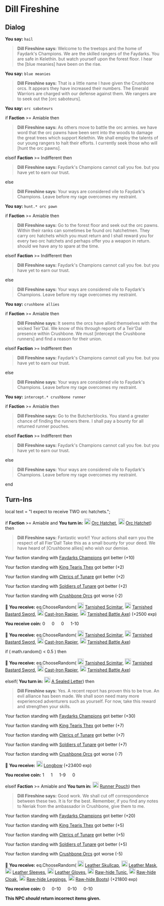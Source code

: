# Dill Fireshine




## Dialog

**You say:** `hail`



>**Dill Fireshine says:** Welcome to the treetops and the home of Faydark's Champions. We are the skilled rangers of the Faydarks. You are safe in Kelethin. but watch yourself upon the forest floor. I hear the [blue meanies] have been on the rise.

**You say:** `blue meanies`



>**Dill Fireshine says:** That is a little name I have given the Crushbone orcs. It appears they have increased their numbers. The Emerald Warriors are charged with our defense against them. We rangers are to seek out the [orc saboteurs].

**You say:** `orc saboteurs`



if **Faction** >= Amiable then



>**Dill Fireshine says:** As others move to battle the orc armies. we have word that the orc pawns have been sent into the woods to damage the great trees which support Kelethin. We shall employ the talents of our young rangers to halt their efforts. I currently seek those who will [hunt the orc pawns].


elseif **Faction** >= Indifferent then



>**Dill Fireshine says:** Faydark's Champions cannot call you foe. but you have yet to earn our trust.


else



>**Dill Fireshine says:** Your ways are considered vile to Faydark's Champions. Leave before my rage overcomes my restraint.


**You say:** `hunt.* orc pawn`



if **Faction** >= Amiable then



>**Dill Fireshine says:** Go to the forest floor and seek out the orc pawns. Within their ranks can sometimes be found orc hatchetmen. They carry orc hatchets which you must return and I shall reward you for every two orc hatchets and perhaps offer you a weapon in return. should we have any to spare at the time.


elseif **Faction** >= Indifferent then



>**Dill Fireshine says:** Faydark's Champions cannot call you foe. but you have yet to earn our trust.


else



>**Dill Fireshine says:** Your ways are considered vile to Faydark's Champions. Leave before my rage overcomes my restraint.


**You say:** `crushbone allies`



if **Faction** >= Amiable then



>**Dill Fireshine says:** It seems the orcs have allied themselves with the wicked Teir'Dal. We know of this through reports of a Teir'Dal presence within Crushbone. We must [intercept the Crushbone runners] and find a reason for their union.


elseif **Faction** >= Indifferent then



>**Dill Fireshine says:** Faydark's Champions cannot call you foe. but you have yet to earn our trust.


else



>**Dill Fireshine says:** Your ways are considered vile to Faydark's Champions. Leave before my rage overcomes my restraint.


**You say:** `intercept.* crushbone runner`



if **Faction** >= Amiable then



>**Dill Fireshine says:** Go to the Butcherblocks. You stand a greater chance of finding the runners there. I shall pay a bounty for all returned runner pouches.


elseif **Faction** >= Indifferent then



>**Dill Fireshine says:** Faydark's Champions cannot call you foe. but you have yet to earn our trust.


else



>**Dill Fireshine says:** Your ways are considered vile to Faydark's Champions. Leave before my rage overcomes my restraint.

end



## Turn-Ins



local text = "I expect to receive TWO orc hatchets.";





if **Faction** >= Amiable and  **You turn in:** <img style="background:url(/static/icons/blank_slot.gif);width:20px;height:20px;" src="/static/icons/item_569.png" alt="" /> <a
                                href="/item/12108" data-url="12108" class="tooltip-link link">Orc Hatchet</a>, <img style="background:url(/static/icons/blank_slot.gif);width:20px;height:20px;" src="/static/icons/item_569.png" alt="" /> <a
                                href="/item/12108" data-url="12108" class="tooltip-link link">Orc Hatchet</a>) then 


>**Dill Fireshine says:** Fantastic work!! Your actions shall earn you the respect of all Fier'Dal!  Take this as a small bounty for your deed.  We have heard of [Crushbone allies] who wish our demise.


Your faction standing with [Faydarks Champions](/faction/246) got better (<span class='text-success'>+10</span>)


Your faction standing with [King Tearis Thex](/faction/279) got better (<span class='text-success'>+2</span>)


Your faction standing with [Clerics of Tunare](/faction/226) got better (<span class='text-success'>+2</span>)


Your faction standing with [Soldiers of Tunare](/faction/310) got better (<span class='text-success'>+2</span>)


Your faction standing with [Crushbone Orcs](/faction/234) got worse (<span class='text-danger'>-2</span>)


 &#127873; **You receive:** eq.ChooseRandom( <img style="background:url(/static/icons/blank_slot.gif);width:20px;height:20px;" src="/static/icons/item_604.png" alt="" /> <a
                                href="/item/5047" data-url="5047" class="tooltip-link link">Tarnished Scimitar</a>, <img style="background:url(/static/icons/blank_slot.gif);width:20px;height:20px;" src="/static/icons/item_577.png" alt="" /> <a
                                href="/item/5048" data-url="5048" class="tooltip-link link">Tarnished Bastard Sword</a>, <img style="background:url(/static/icons/blank_slot.gif);width:20px;height:20px;" src="/static/icons/item_762.png" alt="" /> <a
                                href="/item/7032" data-url="7032" class="tooltip-link link">Cast-Iron Rapier</a>, <img style="background:url(/static/icons/blank_slot.gif);width:20px;height:20px;" src="/static/icons/item_569.png" alt="" /> <a
                                href="/item/5046" data-url="5046" class="tooltip-link link">Tarnished Battle Axe</a>) (+2500 exp)

**You receive coin:** 0 <img src='/static/icons/item_644.png' width='14' height='14'/> 0 <img src='/static/icons/item_645.png' width='14' height='14'/> 0 <img src='/static/icons/item_646.png' width='14' height='14'/> 1-10 <img src='/static/icons/item_647.png' width='14' height='14'/> 


 &#127873; **You receive:** eq.ChooseRandom( <img style="background:url(/static/icons/blank_slot.gif);width:20px;height:20px;" src="/static/icons/item_604.png" alt="" /> <a
                                href="/item/5047" data-url="5047" class="tooltip-link link">Tarnished Scimitar</a>, <img style="background:url(/static/icons/blank_slot.gif);width:20px;height:20px;" src="/static/icons/item_577.png" alt="" /> <a
                                href="/item/5048" data-url="5048" class="tooltip-link link">Tarnished Bastard Sword</a>, <img style="background:url(/static/icons/blank_slot.gif);width:20px;height:20px;" src="/static/icons/item_762.png" alt="" /> <a
                                href="/item/7032" data-url="7032" class="tooltip-link link">Cast-Iron Rapier</a>, <img style="background:url(/static/icons/blank_slot.gif);width:20px;height:20px;" src="/static/icons/item_569.png" alt="" /> <a
                                href="/item/5046" data-url="5046" class="tooltip-link link">Tarnished Battle Axe</a>) 

 


if ( math.random() < 0.5 ) then



 &#127873; **You receive:** eq.ChooseRandom( <img style="background:url(/static/icons/blank_slot.gif);width:20px;height:20px;" src="/static/icons/item_604.png" alt="" /> <a
                                href="/item/5047" data-url="5047" class="tooltip-link link">Tarnished Scimitar</a>, <img style="background:url(/static/icons/blank_slot.gif);width:20px;height:20px;" src="/static/icons/item_577.png" alt="" /> <a
                                href="/item/5048" data-url="5048" class="tooltip-link link">Tarnished Bastard Sword</a>, <img style="background:url(/static/icons/blank_slot.gif);width:20px;height:20px;" src="/static/icons/item_762.png" alt="" /> <a
                                href="/item/7032" data-url="7032" class="tooltip-link link">Cast-Iron Rapier</a>, <img style="background:url(/static/icons/blank_slot.gif);width:20px;height:20px;" src="/static/icons/item_569.png" alt="" /> <a
                                href="/item/5046" data-url="5046" class="tooltip-link link">Tarnished Battle Axe</a>) 

 


elseif( **You turn in:** <img style="background:url(/static/icons/blank_slot.gif);width:20px;height:20px;" src="/static/icons/item_866.png" alt="" /> <a
                                href="/item/18840" data-url="18840" class="tooltip-link link">A Sealed Letter</a>) then 


>**Dill Fireshine says:** Yes. A recent report has proven this to be true. An evil alliance has been made. We shall soon need many more experienced adventurers such as yourself. For now, take this reward and strengthen your skills.


Your faction standing with [Faydarks Champions](/faction/246) got better (<span class='text-success'>+30</span>)


Your faction standing with [King Tearis Thex](/faction/279) got better (<span class='text-success'>+7</span>)


Your faction standing with [Clerics of Tunare](/faction/226) got better (<span class='text-success'>+7</span>)


Your faction standing with [Soldiers of Tunare](/faction/310) got better (<span class='text-success'>+7</span>)


Your faction standing with [Crushbone Orcs](/faction/234) got worse (<span class='text-danger'>-7</span>)


 &#127873; **You receive:**  <img style="background:url(/static/icons/blank_slot.gif);width:20px;height:20px;" src="/static/icons/item_597.png" alt="" /> <a
                                href="/item/8003" data-url="8003" class="tooltip-link link">Longbow</a> (+23400 exp)

**You receive coin:** 1 <img src='/static/icons/item_644.png' width='14' height='14'/> 1 <img src='/static/icons/item_645.png' width='14' height='14'/> 1-9 <img src='/static/icons/item_646.png' width='14' height='14'/> 0 <img src='/static/icons/item_647.png' width='14' height='14'/> 

elseif **Faction** >= Amiable and  **You turn in:** <img style="background:url(/static/icons/blank_slot.gif);width:20px;height:20px;" src="/static/icons/item_690.png" alt="" /> <a
                                href="/item/13226" data-url="13226" class="tooltip-link link">Runner Pouch</a>) then 


>**Dill Fireshine says:** Good work. We shall cut off correspondence between these two. It is for the best. Remember, if you find any notes to Neriak from the ambassador in Crushbone, give them to me.


Your faction standing with [Faydarks Champions](/faction/246) got better (<span class='text-success'>+20</span>)


Your faction standing with [King Tearis Thex](/faction/279) got better (<span class='text-success'>+5</span>)


Your faction standing with [Clerics of Tunare](/faction/226) got better (<span class='text-success'>+5</span>)


Your faction standing with [Soldiers of Tunare](/faction/310) got better (<span class='text-success'>+5</span>)


Your faction standing with [Crushbone Orcs](/faction/234) got worse (<span class='text-danger'>-5</span>)


 &#127873; **You receive:** eq.ChooseRandom( <img style="background:url(/static/icons/blank_slot.gif);width:20px;height:20px;" src="/static/icons/item_640.png" alt="" /> <a
                                href="/item/2001" data-url="2001" class="tooltip-link link">Leather Skullcap</a>, <img style="background:url(/static/icons/blank_slot.gif);width:20px;height:20px;" src="/static/icons/item_771.png" alt="" /> <a
                                href="/item/2002" data-url="2002" class="tooltip-link link">Leather Mask</a>, <img style="background:url(/static/icons/blank_slot.gif);width:20px;height:20px;" src="/static/icons/item_634.png" alt="" /> <a
                                href="/item/2008" data-url="2008" class="tooltip-link link">Leather Sleeves</a>, <img style="background:url(/static/icons/blank_slot.gif);width:20px;height:20px;" src="/static/icons/item_636.png" alt="" /> <a
                                href="/item/2010" data-url="2010" class="tooltip-link link">Leather Gloves</a>, <img style="background:url(/static/icons/blank_slot.gif);width:20px;height:20px;" src="/static/icons/item_632.png" alt="" /> <a
                                href="/item/2140" data-url="2140" class="tooltip-link link">Raw-hide Tunic</a>, <img style="background:url(/static/icons/blank_slot.gif);width:20px;height:20px;" src="/static/icons/item_660.png" alt="" /> <a
                                href="/item/2142" data-url="2142" class="tooltip-link link">Raw-hide Cloak</a>, <img style="background:url(/static/icons/blank_slot.gif);width:20px;height:20px;" src="/static/icons/item_635.png" alt="" /> <a
                                href="/item/2147" data-url="2147" class="tooltip-link link">Raw-hide Leggings</a>, <img style="background:url(/static/icons/blank_slot.gif);width:20px;height:20px;" src="/static/icons/item_633.png" alt="" /> <a
                                href="/item/2148" data-url="2148" class="tooltip-link link">Raw-hide Boots</a>) (+21800 exp)

**You receive coin:** 0 <img src='/static/icons/item_644.png' width='14' height='14'/> 0-10 <img src='/static/icons/item_645.png' width='14' height='14'/> 0-10 <img src='/static/icons/item_646.png' width='14' height='14'/> 0-10 <img src='/static/icons/item_647.png' width='14' height='14'/> 

**This NPC *should* return incorrect items given.**



